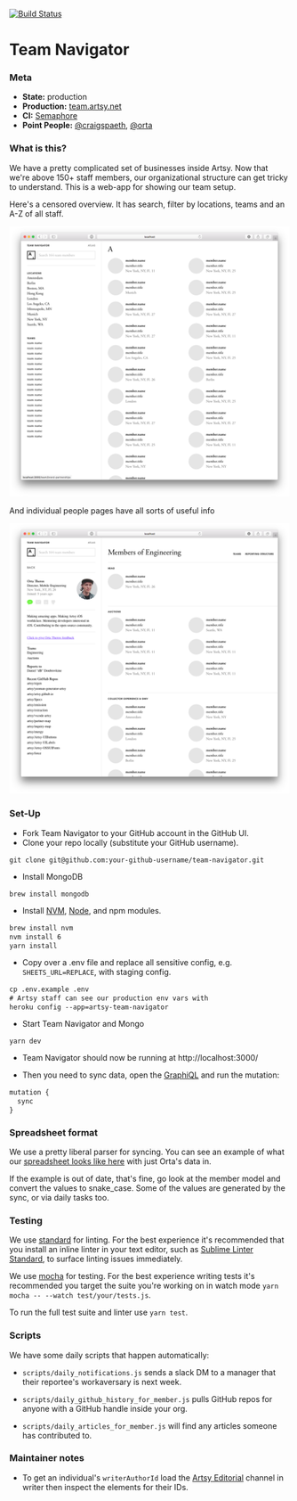 [![Build Status](https://semaphoreci.com/api/v1/projects/94083eb0-a44a-4b7a-a4be-56ddc5758ac4/560485/badge.svg)](https://semaphoreci.com/artsy-it/team-navigator)

# Team Navigator

### Meta
* __State:__ production
* __Production:__ [team.artsy.net](https://team.artsy.net/)
* __CI:__ [Semaphore](https://semaphoreci.com/artsy-it/team-navigator)
* __Point People:__ [@craigspaeth](https://github.com/craigspaeth), [@orta](https://github.com/orta)

### What is this?

We have a pretty complicated set of businesses inside Artsy. Now that we're above 150+ staff members, our organizational structure can get tricky to understand. This is a web-app for showing our team setup.

Here's a censored overview. It has search, filter by locations, teams and an A-Z of all staff.

![./screenshots/overview.png](./screenshots/overview.png)

And individual people pages have all sorts of useful info

![./screenshots/member.png](./screenshots/member.png)

### Set-Up

- Fork Team Navigator to your GitHub account in the GitHub UI.
- Clone your repo locally (substitute your GitHub username).
```
git clone git@github.com:your-github-username/team-navigator.git
```
- Install MongoDB
```
brew install mongodb
```
- Install [NVM](https://github.com/creationix/nvm), [Node](https://nodejs.org/en/), and npm modules.
```
brew install nvm
nvm install 6
yarn install
```
- Copy over a .env file and replace all sensitive config, e.g. `SHEETS_URL=REPLACE`,
with staging config.
```
cp .env.example .env
# Artsy staff can see our production env vars with
heroku config --app=artsy-team-navigator
```
- Start Team Navigator and Mongo
```
yarn dev
```
- Team Navigator should now be running at http://localhost:3000/

- Then you need to sync data, open the [GraphiQL](http://localhost:3000/api?query=mutation%20%7B%0A%20%20sync%0A%7D) and run the mutation:

```
mutation {
  sync
}
```

### Spreadsheet format

We use a pretty liberal parser for syncing. You can see an example of what our [spreadsheet looks like here](https://docs.google.com/spreadsheets/d/1tF5p0e_Nevgb6kZywnDQaQCQ1CW8XY233b-llt2L5sY/edit?usp=sharing) with just Orta's data in.

If the example is out of date, that's fine, go look at the member model and convert the values to snake_case. Some of the values are generated by the sync, or via daily tasks too.

### Testing

We use [standard](https://github.com/feross/standard) for linting. For the best experience it's recommended that you install an inline linter in your text editor, such as [Sublime Linter Standard](https://github.com/Flet/SublimeLinter-contrib-standard), to surface linting issues immediately.

We use [mocha](https://mochajs.org/) for testing. For the best experience writing tests it's recommended you target the suite you're working on in watch mode `yarn mocha -- --watch test/your/tests.js`.

To run the full test suite and linter use `yarn test`.

### Scripts

We have some daily scripts that happen automatically:

* `scripts/daily_notifications.js` sends a slack DM to a manager that their reportee's workaversary is next week.

* `scripts/daily_github_history_for_member.js` pulls GitHub repos for anyone with a GitHub handle inside your org.

* `scripts/daily_articles_for_member.js` will find any articles someone has contributed to.


### Maintainer notes

* To get an individual's `writerAuthorId` load the [Artsy Editorial](https://writer.artsy.net/settings/channels/5759e3efb5989e6f98f77993/edit) channel in writer then inspect the elements for their IDs.
